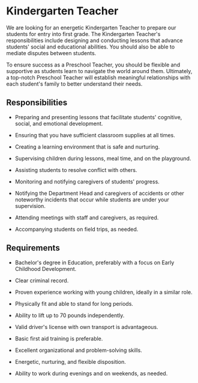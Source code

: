 # Kindergarten Teacher

We are looking for an energetic Kindergarten Teacher to prepare our students for entry into first grade. The Kindergarten Teacher's responsibilities include designing and conducting lessons that advance students' social and educational abilities. You should also be able to mediate disputes between students.

To ensure success as a Preschool Teacher, you should be flexible and supportive as students learn to navigate the world around them. Ultimately, a top-notch Preschool Teacher will establish meaningful relationships with each student's family to better understand their needs.

## Responsibilities

* Preparing and presenting lessons that facilitate students' cognitive, social, and emotional development.

* Ensuring that you have sufficient classroom supplies at all times.

* Creating a learning environment that is safe and nurturing.

* Supervising children during lessons, meal time, and on the playground.

* Assisting students to resolve conflict with others.

* Monitoring and notifying caregivers of students' progress.

* Notifying the Department Head and caregivers of accidents or other noteworthy incidents that occur while students are under your supervision.

* Attending meetings with staff and caregivers, as required.

* Accompanying students on field trips, as needed.

## Requirements

* Bachelor's degree in Education, preferably with a focus on Early Childhood Development.

* Clear criminal record.

* Proven experience working with young children, ideally in a similar role.

* Physically fit and able to stand for long periods.

* Ability to lift up to 70 pounds independently.

* Valid driver's license with own transport is advantageous.

* Basic first aid training is preferable.

* Excellent organizational and problem-solving skills.

* Energetic, nurturing, and flexible disposition.

* Ability to work during evenings and on weekends, as needed.

